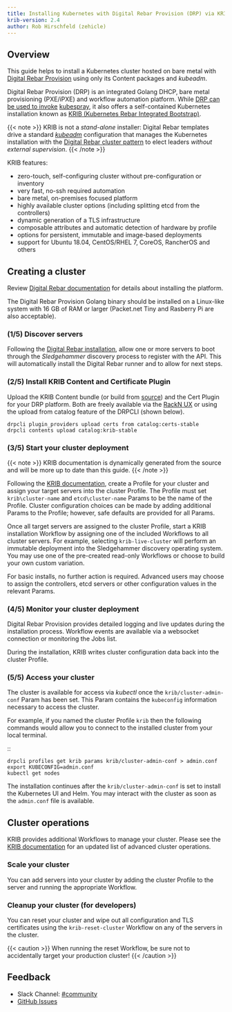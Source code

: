 ```yaml
---
title: Installing Kubernetes with Digital Rebar Provision (DRP) via KRIB
krib-version: 2.4
author: Rob Hirschfeld (zehicle)
---
```


## Overview

This guide helps to install a Kubernetes cluster hosted on bare metal with [Digital Rebar Provision](https://github.com/digitalrebar/provision) using only its Content packages and *kubeadm*. 

Digital Rebar Provision (DRP) is an integrated Golang DHCP, bare metal provisioning (PXE/iPXE) and workflow automation platform. While [DRP can be used to invoke](https://provision.readthedocs.io/en/tip/doc/integrations/ansible.html) [kubespray](/docs/setup/custom-cloud/kubespray), it also offers a self-contained Kubernetes installation known as [KRIB (Kubernetes Rebar Integrated Bootstrap)](https://github.com/digitalrebar/provision-content/tree/master/krib).

{{< note >}}
KRIB is not a _stand-alone_ installer: Digital Rebar templates drive a standard *[kubeadm](/docs/admin/kubeadm/)* configuration that manages the Kubernetes installation with the [Digital Rebar cluster pattern](https://provision.readthedocs.io/en/tip/doc/arch/cluster.html#rs-cluster-pattern) to elect leaders _without external supervision_.
{{< /note >}}


KRIB features:

* zero-touch, self-configuring cluster without pre-configuration or inventory
* very fast, no-ssh required automation
* bare metal, on-premises focused platform
* highly available cluster options (including splitting etcd from the controllers)
* dynamic generation of a TLS infrastructure
* composable attributes and automatic detection of hardware by profile
* options for persistent, immutable and image-based deployments
* support for Ubuntu 18.04, CentOS/RHEL 7, CoreOS, RancherOS and others

## Creating a cluster

Review [Digital Rebar documentation](https://https://provision.readthedocs.io/en/tip/README.html) for details about installing the platform.

The Digital Rebar Provision Golang binary should be installed on a Linux-like system with 16 GB of RAM or larger (Packet.net Tiny and Rasberry Pi are also acceptable).

### (1/5) Discover servers

Following the [Digital Rebar installation](https://provision.readthedocs.io/en/tip/doc/quickstart.html), allow one or more servers to boot through the _Sledgehammer_ discovery process to register with the API. This will automatically install the Digital Rebar runner and to allow for next steps.

### (2/5) Install KRIB Content and Certificate Plugin

Upload the KRIB Content bundle (or build from [source](https://github.com/digitalrebar/provision-content/tree/master/krib)) and the Cert Plugin for your DRP platform. Both are freely available via the [RackN UX](https://portal.rackn.io) or using the upload from catalog feature of the DRPCLI (shown below).

```
drpcli plugin_providers upload certs from catalog:certs-stable
drpcli contents upload catalog:krib-stable
```

### (3/5) Start your cluster deployment

{{< note >}}
KRIB documentation is dynamically generated from the source and will be more up to date than this guide.
{{< /note >}}

Following the [KRIB documentation](https://provision.readthedocs.io/en/tip/doc/content-packages/krib.html), create a Profile for your cluster and assign your target servers into the cluster Profile. The Profile must set `krib\cluster-name` and `etcd\cluster-name` Params to be the name of the Profile. Cluster configuration choices can be made by adding additional Params to the Profile; however, safe defaults are provided for all Params.

Once all target servers are assigned to the cluster Profile, start a KRIB installation Workflow by assigning one of the included Workflows to all cluster servers. For example, selecting `krib-live-cluster` will perform an immutable deployment into the Sledgehammer discovery operating system. You may use one of the pre-created read-only Workflows or choose to build your own custom variation.

For basic installs, no further action is required. Advanced users may choose to assign the controllers, etcd servers or other configuration values in the relevant Params.

### (4/5) Monitor your cluster deployment

Digital Rebar Provision provides detailed logging and live updates during the installation process. Workflow events are available via a websocket connection or monitoring the Jobs list.

During the installation, KRIB writes cluster configuration data back into the cluster Profile.

### (5/5) Access your cluster

The cluster is available for access via *kubectl* once the `krib/cluster-admin-conf` Param has been set. This Param contains the `kubeconfig` information necessary to access the cluster. 

For example, if you named the cluster Profile `krib` then the following commands would allow you to connect to the installed cluster from your local terminal.

  ::

    drpcli profiles get krib params krib/cluster-admin-conf > admin.conf
    export KUBECONFIG=admin.conf
    kubectl get nodes


The installation continues after the `krib/cluster-admin-conf` is set to install the Kubernetes UI and Helm. You may interact with the cluster as soon as the `admin.conf` file is available.

## Cluster operations

KRIB provides additional Workflows to manage your cluster. Please see the [KRIB documentation](https://provision.readthedocs.io/en/tip/doc/content-packages/krib.html) for an updated list of advanced cluster operations.

### Scale your cluster

You can add servers into your cluster by adding the cluster Profile to the server and running the appropriate Workflow.

### Cleanup your cluster (for developers)

You can reset your cluster and wipe out all configuration and TLS certificates using the `krib-reset-cluster` Workflow on any of the servers in the cluster.

{{< caution >}}
When running the reset Workflow, be sure not to accidentally target your production cluster!
{{< /caution >}}

## Feedback

* Slack Channel: [#community](https://rackn.slack.com/messages/community/)
* [GitHub Issues](https://github.com/digitalrebar/provision/issues)
